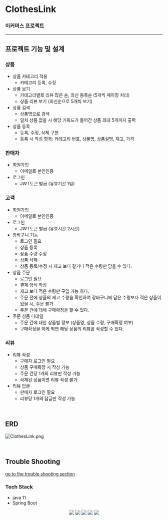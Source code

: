 # ClothesLink
### 이커머스 프로젝트
---
## 프로젝트 기능 및 설계

### 상품
- 상품 카테고리 적용
  - 카테고리 등록, 수정
- 상품 보기
  - 카테고리별로 리뷰 많은 순, 최신 등록순 (5개씩 페이징 처리)
  - 상품 리뷰 보기 (최신순으로 5개씩 보기)
- 상품 검색
  - 상품명으로 검색
  - 일치 상품 없을 시 해당 키워드가 들어간 상품 최대 5개까지 출력
- 상품 등록
  - 등록, 수정, 삭제 구현
  - 등록 시 작성 항목: 카테고리 번호, 상품명, 상품설명, 재고, 가격

### 판매자
- 회원가입
  - 이메일로 본인인증
- 로그인
  - JWT토큰 발급 (유효기간 1일)

### 고객
- 회원가입
  - 이메일로 본인인증
- 로그인
  - JWT토큰 발급 (유효시간 2시간)
- 장바구니 기능
  - 로그인 필요
  - 상품 등록
  - 상품 수량 수정
  - 상품 삭제
  - 상품 등록/수정 시 재고 보다 같거나 적은 수량만 담을 수 있다.
- 상품 주문
  - 로그인 필요
  - 결제 양식 작성
  - 재고 보다 적은 수량만 구입 가능 하다.
  - 주문 전에 상품의 재고 수량을 확인하여 장바구니에 담은 수량보다 적은 상품이 있을 시, 주문 불가
  - 주문 건에 대해 구매확정을 할 수 있다.
- 주문 상품 디테일
  - 주문 건에 대한 상품별 정보 (상품명, 상품 수량, 구매확정 여부)
  - 구매확정을 하게 되면 해당 상품의 리뷰를 작성할 수 있다.

### 리뷰
- 리뷰 작성
  - 구매자 로그인 필요
  - 상품 구매확정 시 작성 가능
  - 주문 건당 1개의 리뷰만 작성 가능
  - 삭제된 상품이면 리뷰 작성 불가
- 리뷰 답글
  - 판매자 로그인 필요
  - 리뷰당 1개의 답글만 작성 가능

</br>

## ERD
![ClothesLink.png](..%2F..%2FUsers%2Fcreate%2FDocuments%2FClothesLink.png)

</br>

## Trouble Shooting
[go to the trouble shooting section](doc/TROUBLE_SHOOTING.md)

### Tech Stack
- java 11
- Spring Boot 

<div align=center> 
  <img src="https://img.shields.io/badge/java-007396?style=for-the-badge&logo=java&logoColor=white"> 
  <img src="https://img.shields.io/badge/spring-6DB33F?style=for-the-badge&logo=spring&logoColor=white"> 
  <img src="https://img.shields.io/badge/mysql-4479A1?style=for-the-badge&logo=mysql&logoColor=white"> 
  <img src="https://img.shields.io/badge/git-F05032?style=for-the-badge&logo=git&logoColor=white">
  <img src="https://img.shields.io/badge/docker-2496ED?style=for-the-badge&logo=docker&logoColor=white">
</div>
